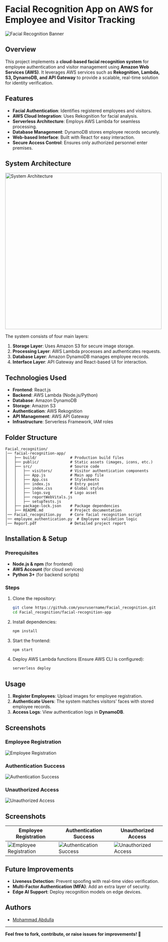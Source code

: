 # Facial Recognition App on AWS for Employee and Visitor Tracking

![Facial Recognition Banner](https://github.com/Abdulla-1234/Facial-Recognition-App-on-AWS-for-Employee-and-Visitor-Tracking/blob/main/Images/Facial%20Recognition%20App.png)

## Overview
This project implements a **cloud-based facial recognition system** for employee authentication and visitor management using **Amazon Web Services (AWS)**. It leverages AWS services such as **Rekognition, Lambda, S3, DynamoDB, and API Gateway** to provide a scalable, real-time solution for identity verification.

## Features
- **Facial Authentication**: Identifies registered employees and visitors.
- **AWS Cloud Integration**: Uses Rekognition for facial analysis.
- **Serverless Architecture**: Employs AWS Lambda for seamless processing.
- **Database Management**: DynamoDB stores employee records securely.
- **Web-based Interface**: Built with React for easy interaction.
- **Secure Access Control**: Ensures only authorized personnel enter premises.

## System Architecture
<img src="https://github.com/Abdulla-1234/Facial-Recognition-App-on-AWS-for-Employee-and-Visitor-Tracking/blob/main/Images/System%20Architecture.png" alt="System Architecture" width="500"/>

The system consists of four main layers:
1. **Storage Layer**: Uses Amazon S3 for secure image storage.
2. **Processing Layer**: AWS Lambda processes and authenticates requests.
3. **Database Layer**: Amazon DynamoDB manages employee records.
4. **Interface Layer**: API Gateway and React-based UI for interaction.

## Technologies Used
- **Frontend**: React.js
- **Backend**: AWS Lambda (Node.js/Python)
- **Database**: Amazon DynamoDB
- **Storage**: Amazon S3
- **Authentication**: AWS Rekognition
- **API Management**: AWS API Gateway
- **Infrastructure**: Serverless Framework, IAM roles

## Folder Structure
```
Facial_recognition/
│── facial-recognition-app/
│   ├── build/               # Production build files
│   ├── public/              # Static assets (images, icons, etc.)
│   ├── src/                 # Source code
│   │   ├── visitors/        # Visitor authentication components
│   │   ├── App.js           # Main app file
│   │   ├── App.css          # Stylesheets
│   │   ├── index.js         # Entry point
│   │   ├── index.css        # Global styles
│   │   ├── logo.svg         # Logo asset
│   │   ├── reportWebVitals.js
│   │   ├── setupTests.js
│   ├── package-lock.json    # Package dependencies
│   ├── README.md            # Project documentation
│── Facial_recognition.py    # Core facial recognition script
│── employee_authentication.py  # Employee validation logic
│── Report.pdf               # Detailed project report
```

## Installation & Setup
### Prerequisites
- **Node.js & npm** (for frontend)
- **AWS Account** (for cloud services)
- **Python 3+** (for backend scripts)

### Steps
1. Clone the repository:
   ```sh
   git clone https://github.com/yourusername/Facial_recognition.git
   cd Facial_recognition/facial-recognition-app
   ```
2. Install dependencies:
   ```sh
   npm install
   ```
3. Start the frontend:
   ```sh
   npm start
   ```
4. Deploy AWS Lambda functions (Ensure AWS CLI is configured):
   ```sh
   serverless deploy
   ```

## Usage
1. **Register Employees**: Upload images for employee registration.
2. **Authenticate Users**: The system matches visitors' faces with stored employee records.
3. **Access Logs**: View authentication logs in **DynamoDB**.

## Screenshots
### Employee Registration
![Employee Registration](https://github.com/Abdulla-1234/Facial-Recognition-App-on-AWS-for-Employee-and-Visitor-Tracking/blob/main/Images/Employee%20Registration.png)

### Authentication Success
![Authentication Success](https://github.com/Abdulla-1234/Facial-Recognition-App-on-AWS-for-Employee-and-Visitor-Tracking/blob/main/Images/Authentication%20Success.png)

### Unauthorized Access
![Unauthorized Access](https://github.com/Abdulla-1234/Facial-Recognition-App-on-AWS-for-Employee-and-Visitor-Tracking/blob/main/Images/Unauthorized%20Access.png)

## Screenshots

| Employee Registration | Authentication Success | Unauthorized Access |
|---------------|----------------|----------------|
| ![Employee Registration](https://github.com/Abdulla-1234/Facial-Recognition-App-on-AWS-for-Employee-and-Visitor-Tracking/blob/main/Images/Employee%20Registration.png) | ![Authentication Success](https://github.com/Abdulla-1234/Facial-Recognition-App-on-AWS-for-Employee-and-Visitor-Tracking/blob/main/Images/Authentication%20Success.png) | ![Unauthorized Access](https://github.com/Abdulla-1234/Facial-Recognition-App-on-AWS-for-Employee-and-Visitor-Tracking/blob/main/Images/Unauthorized%20Access.png) |

## Future Improvements
- **Liveness Detection**: Prevent spoofing with real-time video verification.
- **Multi-Factor Authentication (MFA)**: Add an extra layer of security.
- **Edge AI Support**: Deploy recognition models on edge devices.

## Authors
- [Mohammad Abdulla](https://www.linkedin.com/in/mohammad-abdulla-doodakula-8a3307258/)

---
**Feel free to fork, contribute, or raise issues for improvements! 🚀**
